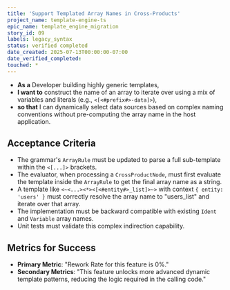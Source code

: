 ```yaml
---
title: 'Support Templated Array Names in Cross-Products'
project_name: template-engine-ts
epic_name: template_engine_migration
story_id: 09
labels: legacy_syntax
status: verified completed
date_created: 2025-07-13T00:00:00-07:00
date_verified_completed: 
touched: *
---
```


- **As a** Developer building highly generic templates,
- **I want to** construct the name of an array to iterate over using a mix of variables and literals (e.g., `<[<#prefix#>-data]>`),
- **so that** I can dynamically select data sources based on complex naming conventions without pre-computing the array name in the host application.

## Acceptance Criteria

- The grammar's `ArrayRule` must be updated to parse a full sub-template within the `<[...]>` brackets.
- The evaluator, when processing a `CrossProductNode`, must first evaluate the template inside the `ArrayRule` to get the final array name as a string.
- A template like `<~<...><*><[<#entity#>_list]>~>` with context `{ entity: 'users' }` must correctly resolve the array name to "users_list" and iterate over that array.
- The implementation must be backward compatible with existing `Ident` and `Variable` array names.
- Unit tests must validate this complex indirection capability.

## Metrics for Success

- **Primary Metric**: "Rework Rate for this feature is 0%."
- **Secondary Metrics**: "This feature unlocks more advanced dynamic template patterns, reducing the logic required in the calling code."

